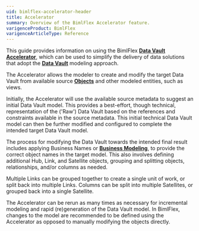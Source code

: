```yaml
---
uid: bimlflex-accelerator-header
title: Accelerator
summary: Overview of the BimlFlex Accelerator feature.
varigenceProduct: BimlFlex
varigenceArticleType: Reference
---
```

This guide provides information on using the BimlFlex [**Data Vault Accelerator**](xref:bimlflex-data-vault-accelerator), which can be used to simplify the delivery of data solutions that adopt the [**Data Vault**](xref:bimlflex-data-vault-index) modeling approach.

The Accelerator allows the modeler to create and modify the target Data Vault from available source [**Objects**](xref:bimlflex-object-editor) and other modeled entities, such as views.

Initially, the Accelerator will use the available source metadata to suggest an initial Data Vault model. This provides a best-effort, though technical, representation of the ('Raw') Data Vault based on the references and constraints available in the source metadata. This initial technical Data Vault model can then be further modified and configured to complete the intended target Data Vault model.

The process for modifying the Data Vault towards the intended final result includes applying Business Names or [**Business Modeling**](xref:bimlflex-business-modeling), to provide the correct object names in the target model. This also involves defining additional Hub, Link, and Satellite objects, grouping and splitting objects, relationships, and/or columns as needed.

Multiple Links can be grouped together to create a single unit of work, or split back into multiple Links. Columns can be split into multiple Satellites, or grouped back into a single Satellite.

The Accelerator can be rerun as many times as necessary for incremental modeling and rapid (re)generation of the Data Vault model. In BimlFlex, changes to the model are recommended to be defined using the Accelerator as opposed to manually modifying the objects directly.
